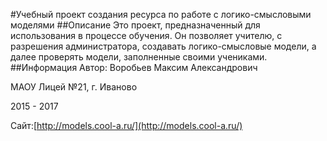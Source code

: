 #Учебный проект создания ресурса по работе с логико-смысловыми моделями
##Описание
Это проект, предназначенный для использования в процессе обучения. Он позволяет учителю, с разрешения администратора, создавать логико-смысловые модели, а далее проверять модели, заполненные своими учениками.
##Информация
Автор: Воробьев Максим Александрович

МАОУ Лицей №21, г. Иваново

2015 - 2017

Сайт:[http://models.cool-a.ru/](http://models.cool-a.ru/)
